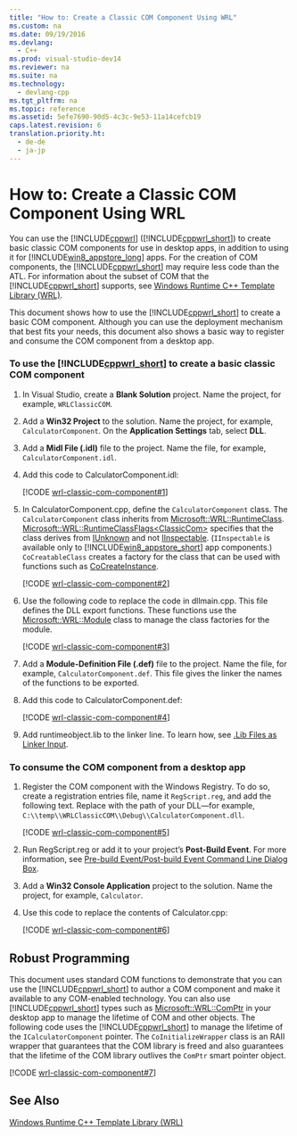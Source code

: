 ```yaml
---
title: "How to: Create a Classic COM Component Using WRL"
ms.custom: na
ms.date: 09/19/2016
ms.devlang: 
  - C++
ms.prod: visual-studio-dev14
ms.reviewer: na
ms.suite: na
ms.technology: 
  - devlang-cpp
ms.tgt_pltfrm: na
ms.topic: reference
ms.assetid: 5efe7690-90d5-4c3c-9e53-11a14cefcb19
caps.latest.revision: 6
translation.priority.ht: 
  - de-de
  - ja-jp
---
```

# How to: Create a Classic COM Component Using WRL
You can use the [!INCLUDE[cppwrl](../vs140/includes/cppwrl_md.md)] ([!INCLUDE[cppwrl_short](../vs140/includes/cppwrl_short_md.md)]) to create basic classic COM components for use in desktop apps, in addition to using it for [!INCLUDE[win8_appstore_long](../vs140/includes/win8_appstore_long_md.md)] apps. For the creation of COM components, the [!INCLUDE[cppwrl_short](../vs140/includes/cppwrl_short_md.md)] may require less code than the ATL. For information about the subset of COM that the [!INCLUDE[cppwrl_short](../vs140/includes/cppwrl_short_md.md)] supports, see [Windows Runtime C++ Template Library (WRL)](../vs140/Windows-Runtime-C---Template-Library--WRL-.md).  
  
 This document shows how to use the [!INCLUDE[cppwrl_short](../vs140/includes/cppwrl_short_md.md)] to create a basic COM component. Although you can use the deployment mechanism that best fits your needs, this document also shows a basic way to register and consume the COM component from a desktop app.  
  
### To use the [!INCLUDE[cppwrl_short](../vs140/includes/cppwrl_short_md.md)] to create a basic classic COM component  
  
1.  In Visual Studio, create a **Blank Solution** project. Name the project, for example, `WRLClassicCOM`.  
  
2.  Add a **Win32 Project** to the solution. Name the project, for example, `CalculatorComponent`. On the **Application Settings** tab, select **DLL**.  
  
3.  Add a **Midl File (.idl)** file to the project. Name the file, for example, `CalculatorComponent.idl`.  
  
4.  Add this code to CalculatorComponent.idl:  
  
     [!CODE [wrl-classic-com-component#1](../CodeSnippet/VS_Snippets_Misc/wrl-classic-com-component#1)]  
  
5.  In CalculatorComponent.cpp, define the `CalculatorComponent` class. The `CalculatorComponent` class inherits from [Microsoft::WRL::RuntimeClass](../vs140/RuntimeClass-Class.md). [Microsoft::WRL::RuntimeClassFlags<ClassicCom\>](../vs140/RuntimeClassFlags-Structure.md) specifies that the class derives from [IUnknown](http://msdn.microsoft.com/library/windows/desktop/ms680509\(v=vs.85\).aspx) and not [IInspectable](http://msdn.microsoft.com/library/br205821\(v=vs.85\).aspx). (`IInspectable` is available only to [!INCLUDE[win8_appstore_short](../vs140/includes/win8_appstore_short_md.md)] app components.) `CoCreatableClass` creates a factory for the class that can be used with functions such as [CoCreateInstance](http://msdn.microsoft.com/library/windows/desktop/ms686615\(v=vs.85\).aspx).  
  
     [!CODE [wrl-classic-com-component#2](../CodeSnippet/VS_Snippets_Misc/wrl-classic-com-component#2)]  
  
6.  Use the following code to replace the code in dllmain.cpp. This file defines the DLL export functions. These functions use the [Microsoft::WRL::Module](../vs140/Module-Class.md) class to manage the class factories for the module.  
  
     [!CODE [wrl-classic-com-component#3](../CodeSnippet/VS_Snippets_Misc/wrl-classic-com-component#3)]  
  
7.  Add a **Module-Definition File (.def)** file to the project. Name the file, for example, `CalculatorComponent.def`. This file gives the linker the names of the functions to be exported.  
  
8.  Add this code to CalculatorComponent.def:  
  
     [!CODE [wrl-classic-com-component#4](../CodeSnippet/VS_Snippets_Misc/wrl-classic-com-component#4)]  
  
9. Add runtimeobject.lib to the linker line. To learn how, see [.Lib Files as Linker Input](../vs140/.Lib-Files-as-Linker-Input.md).  
  
### To consume the COM component from a desktop app  
  
1.  Register the COM component with the Windows Registry. To do so, create a registration entries file, name it `RegScript.reg`, and add the following text. Replace *<dll-path>* with the path of your DLL—for example, `C:\\temp\\WRLClassicCOM\\Debug\\CalculatorComponent.dll`.  
  
     [!CODE [wrl-classic-com-component#5](../CodeSnippet/VS_Snippets_Misc/wrl-classic-com-component#5)]  
  
2.  Run RegScript.reg or add it to your project’s **Post-Build Event**. For more information, see [Pre-build Event/Post-build Event Command Line Dialog Box](../vs140/Pre-build-Event-Post-build-Event-Command-Line-Dialog-Box.md).  
  
3.  Add a **Win32 Console Application** project to the solution. Name the project, for example, `Calculator`.  
  
4.  Use this code to replace the contents of Calculator.cpp:  
  
     [!CODE [wrl-classic-com-component#6](../CodeSnippet/VS_Snippets_Misc/wrl-classic-com-component#6)]  
  
## Robust Programming  
 This document uses standard COM functions to demonstrate that you can use the [!INCLUDE[cppwrl_short](../vs140/includes/cppwrl_short_md.md)] to author a COM component and make it available to any COM-enabled technology. You can also use [!INCLUDE[cppwrl_short](../vs140/includes/cppwrl_short_md.md)] types such as [Microsoft::WRL::ComPtr](../vs140/ComPtr-Class.md) in your desktop app to manage the lifetime of COM and other objects. The following code uses the [!INCLUDE[cppwrl_short](../vs140/includes/cppwrl_short_md.md)] to manage the lifetime of the `ICalculatorComponent` pointer. The `CoInitializeWrapper` class is an RAII wrapper that guarantees that the COM library is freed and also guarantees that the lifetime of the COM library outlives the `ComPtr` smart pointer object.  
  
 [!CODE [wrl-classic-com-component#7](../CodeSnippet/VS_Snippets_Misc/wrl-classic-com-component#7)]  
  
## See Also  
 [Windows Runtime C++ Template Library (WRL)](../vs140/Windows-Runtime-C---Template-Library--WRL-.md)
